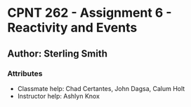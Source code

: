 # CPNT 262 - Assignment 6 - Reactivity and Events

## Author: Sterling Smith

### Attributes
- Classmate help: Chad Certantes, John Dagsa, Calum Holt
- Instructor help: Ashlyn Knox
